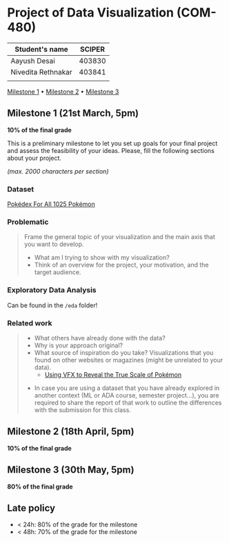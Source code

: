 # Project of Data Visualization (COM-480)

| Student's name | SCIPER |
| -------------- | ------ |
|Aayush Desai|403830|
|Nivedita Rethnakar|403841|
| | |

[Milestone 1](#milestone-1) • [Milestone 2](#milestone-2) • [Milestone 3](#milestone-3)

## Milestone 1 (21st March, 5pm)

**10% of the final grade**

This is a preliminary milestone to let you set up goals for your final project and assess the feasibility of your ideas.
Please, fill the following sections about your project.

*(max. 2000 characters per section)*

### Dataset

[Pokédex For All 1025 Pokémon](https://www.kaggle.com/datasets/rzgiza/pokdex-for-all-1025-pokemon-w-text-description)

### Problematic

> Frame the general topic of your visualization and the main axis that you want to develop.
> - What am I trying to show with my visualization?
> - Think of an overview for the project, your motivation, and the target audience.

### Exploratory Data Analysis

Can be found in the `/eda` folder!

### Related work


> * What others have already done with the data?
> * Why is your approach original?
> * What source of inspiration do you take? Visualizations that you found on other websites or magazines (might be unrelated to your data).
>   * [Using VFX to Reveal the True Scale of Pokémon](https://www.youtube.com/watch?v=m2UohoQ5GJI)
> - In case you are using a dataset that you have already explored in another context (ML or ADA course, semester project...), you are required to share the report of that work to outline the differences with the submission for this class.

## Milestone 2 (18th April, 5pm)

**10% of the final grade**


## Milestone 3 (30th May, 5pm)

**80% of the final grade**


## Late policy

- < 24h: 80% of the grade for the milestone
- < 48h: 70% of the grade for the milestone


